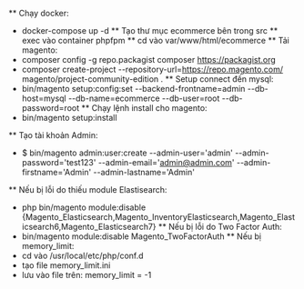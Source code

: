 ** Chạy docker:
- docker-compose up -d
** Tạo thư mục ecommerce bên trong src
** exec vào container phpfpm
** cd vào var/www/html/ecommerce
** Tải magento:
- composer config -g repo.packagist composer https://packagist.org
- composer create-project --repository-url=https://repo.magento.com/ magento/project-community-edition .
** Setup connect đến mysql:
- bin/magento setup:config:set --backend-frontname=admin --db-host=mysql --db-name=ecommerce --db-user=root --db-password=root
** Chạy lệnh install cho magento:
- bin/magento setup:install

** Tạo tài khoản Admin:
- $ bin/magento admin:user:create --admin-user='admin' --admin-password='test123' --admin-email='admin@admin.com' --admin-firstname='Admin' --admin-lastname='Admin'


** Nếu bị lỗi do thiếu module Elastisearch:
- php bin/magento module:disable {Magento_Elasticsearch,Magento_InventoryElasticsearch,Magento_Elasticsearch6,Magento_Elasticsearch7}
** Nếu bị lỗi do Two Factor Auth:
- bin/magento module:disable Magento_TwoFactorAuth
** Nếu bị memory_limit: 
- cd vào /usr/local/etc/php/conf.d
- tạo file memory_limit.ini
- lưu vào file trên: memory_limit = -1

